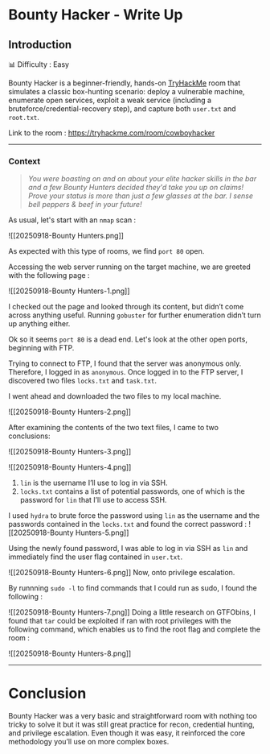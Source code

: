 # Bounty Hacker - Write Up
## **Introduction**

📊 Difficulty : Easy

Bounty Hacker is a beginner-friendly, hands-on [TryHackMe](http://tryhackme.com) room that simulates a classic box-hunting scenario: deploy a vulnerable machine, enumerate open services, exploit a weak service (including a bruteforce/credential-recovery step), and capture both `user.txt` and `root.txt`.

Link to the room : https://tryhackme.com/room/cowboyhacker

--- 
### **Context**

> *You were boasting on and on about your elite hacker skills in the bar and a few Bounty Hunters decided they'd take you up on claims! Prove your status is more than just a few glasses at the bar. I sense bell peppers & beef in your future!*

As usual, let's start with an `nmap` scan :

![[20250918-Bounty Hunters.png]]

As expected with this type of rooms, we find ``port 80`` open.

Accessing the web server running on the target machine, we are greeted with the following page : 

![[20250918-Bounty Hunters-1.png]]

I checked out the page and looked through its content, but didn’t come across anything useful. Running `gobuster` for further enumeration didn’t turn up anything either.

Ok so it seems `port 80` is a dead end. Let's look at the other open ports, beginning with FTP.

Trying to connect to FTP, I found that the server was anonymous only. Therefore, I logged in as `anonymous`. Once logged in to the FTP server, I discovered two files `locks.txt` and `task.txt`.

I went ahead and downloaded the two files to my local machine.

![[20250918-Bounty Hunters-2.png]]

After examining the contents of the two text files, I came to two conclusions:

![[20250918-Bounty Hunters-3.png]]

![[20250918-Bounty Hunters-4.png]]

1. `lin` is the username I’ll use to log in via SSH.
2. `locks.txt` contains a list of potential passwords, one of which is the password for `lin` that I’ll use to access SSH.

I used `hydra` to brute force the password using `lin` as the username and the passwords contained in the `locks.txt` and found the correct password : 
![[20250918-Bounty Hunters-5.png]]

Using the newly found password, I was able to log in via SSH as `lin` and immediately find the user flag contained in `user.txt`.

![[20250918-Bounty Hunters-6.png]]
Now, onto privilege escalation. 

By runnning `sudo -l` to find commands that I could run as sudo, I found the following :  

![[20250918-Bounty Hunters-7.png]]
Doing a little research on GTFObins, I found that `tar` could be exploited if ran with root privileges with the following command, which enables us to find the root flag and complete the room : 

![[20250918-Bounty Hunters-8.png]]

---
# Conclusion 

Bounty Hacker was a very basic and straightforward room with nothing too tricky to solve it but it was still great practice for recon, credential hunting, and privilege escalation. Even though it was easy, it reinforced the core methodology you’ll use on more complex boxes.